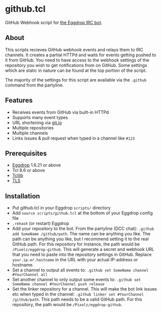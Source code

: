 # github.tcl
GitHub Webhook script for [the Eggdrop IRC bot](http://www.eggheads.org/).

## About
This scripts recieves GitHub webhook events and relays them to IRC channels. It creates a partial HTTPd and waits for events getting pushed to it from GitHub. You need to have access to the webhook settings of the repository you wish to get notifications from on GitHub. Some settings which are static in nature can be found at the top portion of the script.

The majority of the settings for this script are available via the `.github` command from the partyline.

## Features
- Receives events from GitHub via built-in HTTPd
- Supports many event types
- URL shortening via [git.io](https://git.io/)
- Multiple repositories
- Multiple channels
- Links issues & pull request when typed in a channel like `#123`

## Prerequisites
- [Eggdrop](http://www.eggheads.org/) 1.6.21 or above
- Tcl 8.6 or above
- [Tcllib](http://core.tcl.tk/tcllib)
- [TLS](http://tls.sourceforge.net/)

## Installation
- Put github.tcl in your Eggdrop `scripts/` directory
- Add `source scripts/github.tcl` at the bottom of your Eggdrop config file
- `.rehash` (or restart) Eggdrop
- Add your repository to the bot. From the partyline (DCC chat): `.github add SomeName /github/path`. The name can be anything you like. The path can be anything you like, but I recommend setting it to the real GitHub path. For this repository for instance, the path would be `/Pixelz/eggdrop-github`. This will generate a secret and webhook URL that you need to paste into the repository settings in GitHub. Replace `your.ip.or.hostname` in the URL with your actual IP-address or hostname.
- Set a channel to output all events to: `.github set SomeName channel #YourChannel all`
- Set another channel to only output some events to: `.github set SomeName channel #YourChannel push release`
- Set the linker repository for a channel. This will make the bot link issues etc when typed in the channel: `.github linker set #YourChannel /github/path`. This path needs to be a valid GitHub path. For this repository, the path would be `/Pixelz/eggdrop-github`.
